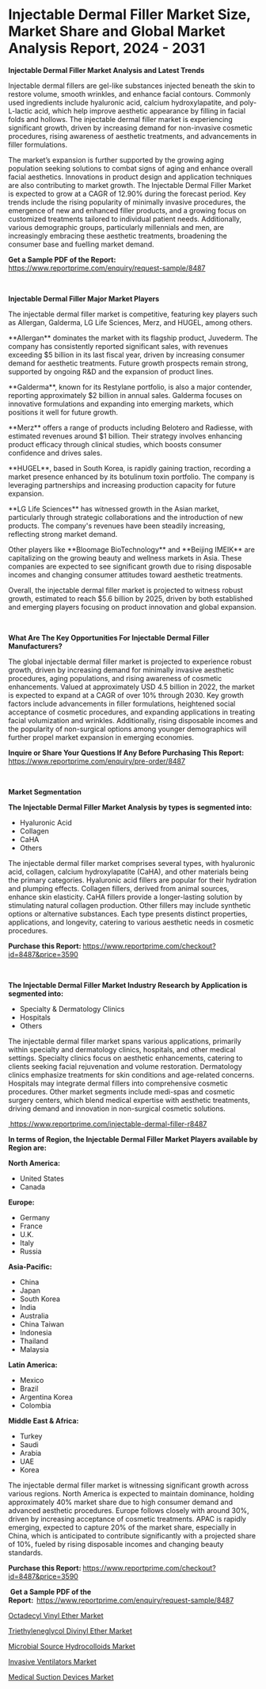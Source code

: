 <p><h1>Injectable Dermal Filler Market Size, Market Share and Global Market Analysis Report, 2024 - 2031</h1></p><p><strong>Injectable Dermal Filler Market Analysis and Latest Trends</strong></p>
<p><p>Injectable dermal fillers are gel-like substances injected beneath the skin to restore volume, smooth wrinkles, and enhance facial contours. Commonly used ingredients include hyaluronic acid, calcium hydroxylapatite, and poly-L-lactic acid, which help improve aesthetic appearance by filling in facial folds and hollows. The injectable dermal filler market is experiencing significant growth, driven by increasing demand for non-invasive cosmetic procedures, rising awareness of aesthetic treatments, and advancements in filler formulations.</p><p>The market’s expansion is further supported by the growing aging population seeking solutions to combat signs of aging and enhance overall facial aesthetics. Innovations in product design and application techniques are also contributing to market growth. The Injectable Dermal Filler Market is expected to grow at a CAGR of 12.90% during the forecast period. Key trends include the rising popularity of minimally invasive procedures, the emergence of new and enhanced filler products, and a growing focus on customized treatments tailored to individual patient needs. Additionally, various demographic groups, particularly millennials and men, are increasingly embracing these aesthetic treatments, broadening the consumer base and fuelling market demand.</p></p>
<p><strong>Get a Sample PDF of the Report:&nbsp;</strong> <a href="https://www.reportprime.com/enquiry/request-sample/8487?utm_campaign=34&utm_medium=2&utm_source=Github&utm_content=ia&utm_term=10102024&utm_id=injectable-dermal-filler">https://www.reportprime.com/enquiry/request-sample/8487</a></p>
<p>&nbsp;</p>
<p><strong>Injectable Dermal Filler Major Market Players</strong></p>
<p><p>The injectable dermal filler market is competitive, featuring key players such as Allergan, Galderma, LG Life Sciences, Merz, and HUGEL, among others. </p><p>**Allergan** dominates the market with its flagship product, Juvederm. The company has consistently reported significant sales, with revenues exceeding $5 billion in its last fiscal year, driven by increasing consumer demand for aesthetic treatments. Future growth prospects remain strong, supported by ongoing R&D and the expansion of product lines.</p><p>**Galderma**, known for its Restylane portfolio, is also a major contender, reporting approximately $2 billion in annual sales. Galderma focuses on innovative formulations and expanding into emerging markets, which positions it well for future growth.</p><p>**Merz** offers a range of products including Belotero and Radiesse, with estimated revenues around $1 billion. Their strategy involves enhancing product efficacy through clinical studies, which boosts consumer confidence and drives sales.</p><p>**HUGEL**, based in South Korea, is rapidly gaining traction, recording a market presence enhanced by its botulinum toxin portfolio. The company is leveraging partnerships and increasing production capacity for future expansion.</p><p>**LG Life Sciences** has witnessed growth in the Asian market, particularly through strategic collaborations and the introduction of new products. The company's revenues have been steadily increasing, reflecting strong market demand.</p><p>Other players like **Bloomage BioTechnology** and **Beijing IMEIK** are capitalizing on the growing beauty and wellness markets in Asia. These companies are expected to see significant growth due to rising disposable incomes and changing consumer attitudes toward aesthetic treatments.</p><p>Overall, the injectable dermal filler market is projected to witness robust growth, estimated to reach $5.6 billion by 2025, driven by both established and emerging players focusing on product innovation and global expansion.</p></p>
<p>&nbsp;</p>
<p><strong>What Are The Key Opportunities For Injectable Dermal Filler Manufacturers?</strong></p>
<p><p>The global injectable dermal filler market is projected to experience robust growth, driven by increasing demand for minimally invasive aesthetic procedures, aging populations, and rising awareness of cosmetic enhancements. Valued at approximately USD 4.5 billion in 2022, the market is expected to expand at a CAGR of over 10% through 2030. Key growth factors include advancements in filler formulations, heightened social acceptance of cosmetic procedures, and expanding applications in treating facial volumization and wrinkles. Additionally, rising disposable incomes and the popularity of non-surgical options among younger demographics will further propel market expansion in emerging economies.</p></p>
<p><strong>Inquire or Share Your Questions If Any Before Purchasing This Report:</strong> <a href="https://www.reportprime.com/enquiry/pre-order/8487?utm_campaign=34&utm_medium=2&utm_source=Github&utm_content=ia&utm_term=10102024&utm_id=injectable-dermal-filler">https://www.reportprime.com/enquiry/pre-order/8487</a></p>
<p>&nbsp;</p>
<p><strong>Market Segmentation</strong></p>
<p><strong>The Injectable Dermal Filler Market Analysis by types is segmented into:</strong></p>
<p><ul><li>Hyaluronic Acid</li><li>Collagen</li><li>CaHA</li><li>Others</li></ul></p>
<p><p>The injectable dermal filler market comprises several types, with hyaluronic acid, collagen, calcium hydroxylapatite (CaHA), and other materials being the primary categories. Hyaluronic acid fillers are popular for their hydration and plumping effects. Collagen fillers, derived from animal sources, enhance skin elasticity. CaHA fillers provide a longer-lasting solution by stimulating natural collagen production. Other fillers may include synthetic options or alternative substances. Each type presents distinct properties, applications, and longevity, catering to various aesthetic needs in cosmetic procedures.</p></p>
<p><strong>Purchase this Report:&nbsp;</strong><a href="https://www.reportprime.com/checkout?id=8487&price=3590&utm_campaign=34&utm_medium=2&utm_source=Github&utm_content=ia&utm_term=10102024&utm_id=injectable-dermal-filler">https://www.reportprime.com/checkout?id=8487&price=3590</a></p>
<p>&nbsp;</p>
<p><strong>The Injectable Dermal Filler Market Industry Research by Application is segmented into:</strong></p>
<p><ul><li>Specialty & Dermatology Clinics</li><li>Hospitals</li><li>Others</li></ul></p>
<p><p>The injectable dermal filler market spans various applications, primarily within specialty and dermatology clinics, hospitals, and other medical settings. Specialty clinics focus on aesthetic enhancements, catering to clients seeking facial rejuvenation and volume restoration. Dermatology clinics emphasize treatments for skin conditions and age-related concerns. Hospitals may integrate dermal fillers into comprehensive cosmetic procedures. Other market segments include medi-spas and cosmetic surgery centers, which blend medical expertise with aesthetic treatments, driving demand and innovation in non-surgical cosmetic solutions.</p></p>
<p><a href="https://www.reportprime.com/injectable-dermal-filler-r8487?utm_campaign=34&utm_medium=2&utm_source=Github&utm_content=ia&utm_term=10102024&utm_id=injectable-dermal-filler">&nbsp;https://www.reportprime.com/injectable-dermal-filler-r8487</a></p>
<p><strong>In terms of Region, the Injectable Dermal Filler Market Players available by Region are:</strong></p>
<p>
    <p> <strong> North America: </strong>
        <ul>
            <li>United States</li>
            <li>Canada</li>
        </ul>
        </p> 
    <p> <strong> Europe: </strong>
        <ul>
            <li>Germany</li>
            <li>France</li>
            <li>U.K.</li>
            <li>Italy</li>
            <li>Russia</li>
        </ul>
        </p> 
    <p> <strong> Asia-Pacific: </strong>
        <ul>
            <li>China</li>
            <li>Japan</li>
            <li>South Korea</li>
            <li>India</li>
            <li>Australia</li>
            <li>China Taiwan</li>
            <li>Indonesia</li>
            <li>Thailand</li>
            <li>Malaysia</li>
        </ul>
        </p> 
    <p> <strong> Latin America: </strong>
        <ul>
            <li>Mexico</li>
            <li>Brazil</li>
            <li>Argentina Korea</li>
            <li>Colombia</li>
        </ul>
        </p> 
    <p> <strong> Middle East & Africa: </strong>
        <ul>
            <li>Turkey</li>
            <li>Saudi</li>
            <li>Arabia</li>
            <li>UAE</li>
            <li>Korea</li>
        </ul>
    </p>
    </p>
<p><p>The injectable dermal filler market is witnessing significant growth across various regions. North America is expected to maintain dominance, holding approximately 40% market share due to high consumer demand and advanced aesthetic procedures. Europe follows closely with around 30%, driven by increasing acceptance of cosmetic treatments. APAC is rapidly emerging, expected to capture 20% of the market share, especially in China, which is anticipated to contribute significantly with a projected share of 10%, fueled by rising disposable incomes and changing beauty standards.</p></p>
<p><strong>Purchase this Report: </strong><a href="https://www.reportprime.com/checkout?id=8487&price=3590&utm_campaign=34&utm_medium=2&utm_source=Github&utm_content=ia&utm_term=10102024&utm_id=injectable-dermal-filler">https://www.reportprime.com/checkout?id=8487&price=3590</a></p>
<p>&nbsp;<strong>Get a Sample PDF of the Report:&nbsp;&nbsp;</strong><a href="https://www.reportprime.com/enquiry/request-sample/8487?utm_campaign=34&utm_medium=2&utm_source=Github&utm_content=ia&utm_term=10102024&utm_id=injectable-dermal-filler">https://www.reportprime.com/enquiry/request-sample/8487</a></p>
<p><strong></strong></p>
<p><p><a href="https://www.linkedin.com/pulse/octadecyl-vinyl-ether-ecosystem-mapping-innovation-rxnic?utm_campaign=34&utm_medium=2&utm_source=Github&utm_content=ia&utm_term=10102024&utm_id=injectable-dermal-filler">Octadecyl Vinyl Ether Market</a></p><p><a href="https://www.linkedin.com/pulse/triethyleneglycol-divinyl-ether-market-size-growth-6acbc?utm_campaign=34&utm_medium=2&utm_source=Github&utm_content=ia&utm_term=10102024&utm_id=injectable-dermal-filler">Triethyleneglycol Divinyl Ether Market</a></p><p><a href="https://issuu.com/reportprime-2/docs/microbial-source-hydrocolloids-mark_4729302d7fbec5?utm_campaign=34&utm_medium=2&utm_source=Github&utm_content=ia&utm_term=10102024&utm_id=injectable-dermal-filler">Microbial Source Hydrocolloids Market</a></p><p><a href="https://github.com/naodanhluon8/Market-Research-Report-List-1/blob/main/invasive-ventilators-market.md?utm_campaign=34&utm_medium=2&utm_source=Github&utm_content=ia&utm_term=10102024&utm_id=injectable-dermal-filler">Invasive Ventilators Market</a></p><p><a href="https://github.com/yoshih12/Market-Research-Report-List-4/blob/main/medical-suction-devices-market.md?utm_campaign=34&utm_medium=2&utm_source=Github&utm_content=ia&utm_term=10102024&utm_id=injectable-dermal-filler">Medical Suction Devices Market</a></p></p>